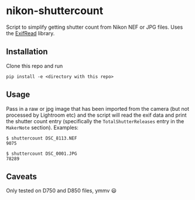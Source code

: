 # nikon-shuttercount

Script to simplify getting shutter count from Nikon NEF or JPG files. Uses the [ExifRead](https://github.com/ianare/exif-py) library.

## Installation

Clone this repo and run 

    pip install -e <directory with this repo>
    
## Usage

Pass in a raw or jpg image that has been imported from the camera (but not processed by Lightroom etc) and the script will read the exif data and print the shutter count entry (specifically the `TotalShutterReleases` entry in the `MakerNote` section). Examples:


    $ shuttercount DSC_8113.NEF
    9075 
       
    $ shuttercount DSC_0001.JPG
    78289

## Caveats

Only tested on D750 and D850 files, ymmv 😃


